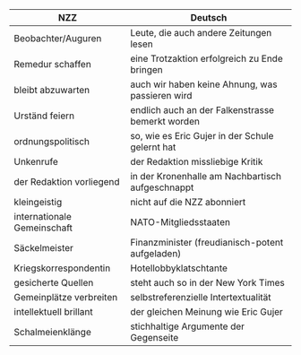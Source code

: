 | NZZ                         | Deutsch                                          |
|-----------------------------|--------------------------------------------------|
| Beobachter/Auguren          | Leute, die auch andere Zeitungen lesen           |
| Remedur schaffen            | eine Trotzaktion erfolgreich zu Ende bringen     |
| bleibt abzuwarten           | auch wir haben keine Ahnung, was passieren wird  |
| Urständ feiern              | endlich auch an der Falkenstrasse bemerkt worden |
| ordnungspolitisch           | so, wie es Eric Gujer in der Schule gelernt hat  |
| Unkenrufe                   | der Redaktion missliebige Kritik                 |
| der Redaktion vorliegend    | in der Kronenhalle am Nachbartisch aufgeschnappt |
| kleingeistig                | nicht auf die NZZ abonniert                      |
| internationale Gemeinschaft | NATO-Mitgliedsstaaten                            |
| Säckelmeister               | Finanzminister (freudianisch-potent aufgeladen)  |
| Kriegskorrespondentin       | Hotellobbyklatschtante                           |
| gesicherte Quellen          | steht auch so in der New York Times              |
| Gemeinplätze verbreiten     | selbstreferenzielle Intertextualität             |
| intellektuell brillant      | der gleichen Meinung wie Eric Gujer              |
| Schalmeienklänge            | stichhaltige Argumente der Gegenseite            |

